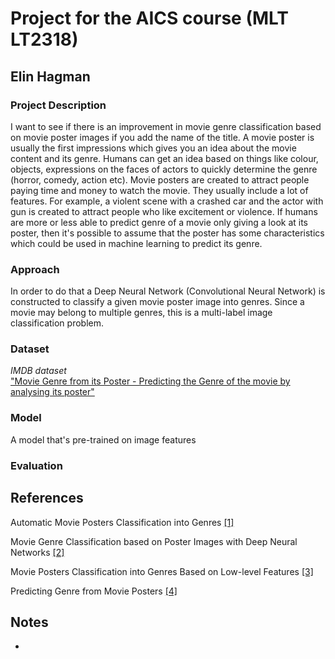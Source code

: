 # Project for the AICS course (MLT LT2318)

## Elin Hagman

### Project Description

I want to see if there is an improvement in  movie genre classification based  on movie poster images if you add the name of the title. A movie poster is usually the first impressions which gives you an idea about the movie content and its genre. Humans can get an idea based on things like colour, objects, expressions on the faces of actors to quickly determine the genre (horror, comedy, action etc).  Movie posters are created to attract people paying time and money to watch the movie. They  usually include a lot of features. For example, a violent scene with a crashed car and the actor with gun is created to attract people who like excitement or violence. If humans are more or less able to predict genre of a movie only giving a look at its poster, then it's possible to assume that the poster has some characteristics which could be used in machine learning to predict its genre.

### Approach

In order to do that a Deep Neural Network (Convolutional Neural Network) is constructed to classify a given movie poster image into genres. Since a movie may belong to multiple genres, this is a multi-label image classification problem.



### Dataset

*IMDB dataset*\
["Movie Genre from its Poster - Predicting the Genre of the movie by analysing its poster"](https://www.kaggle.com/neha1703/movie-genre-from-its-poster)

### Model

A model that's pre-trained on image features

### Evaluation

## References

Automatic Movie Posters Classification into Genres 
[[1]](https://www.researchgate.net/publication/282196711_Automatic_Movie_Posters_Classification_into_Genres)

Movie Genre Classification based on Poster Images with Deep Neural Networks 
[[2]](https://www.researchgate.net/publication/320575653_Movie_Genre_Classification_based_on_Poster_Images_with_Deep_Neural_Networks)

Movie Posters Classification into Genres Based on Low-level Features 
[[3]](https://www.researchgate.net/publication/271472129_Movie_posters_classification_into_genres_based_on_low-level_features)

Predicting Genre from Movie Posters 
[[4]](https://www.google.com/url?sa=t&rct=j&q=&esrc=s&source=web&cd=1&ved=2ahUKEwjB-o7299DmAhUDxMQBHRnUC40QFjAAegQIAxAC&url=http%3A%2F%2Fcs229.stanford.edu%2Fproj2019spr%2Freport%2F9.pdf&usg=AOvVaw2QnPi1zU94bTmVLjsxK7df)

## Notes

  - 
